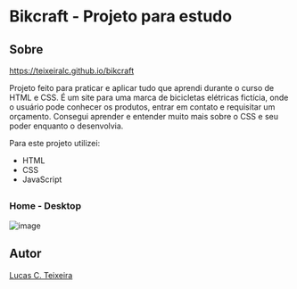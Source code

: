 # Bikcraft - Projeto para estudo

## Sobre

https://teixeiralc.github.io/bikcraft

Projeto feito para praticar e aplicar tudo que aprendi durante o curso de HTML e CSS. É um site para uma marca de bicicletas elétricas fictícia, onde o usuário pode conhecer os produtos, entrar em contato e requisitar um orçamento. Consegui aprender e entender muito mais sobre o CSS e seu poder enquanto o desenvolvia.

Para este projeto utilizei:
- HTML
- CSS
- JavaScript

##

### Home - Desktop
![image](https://user-images.githubusercontent.com/110029473/187731363-b4c3e944-778e-4fca-9ad9-303eafc4feb7.png)

## Autor

<a href="https://www.linkedin.com/in/lucascteixeira0/">Lucas C. Teixeira</a>
